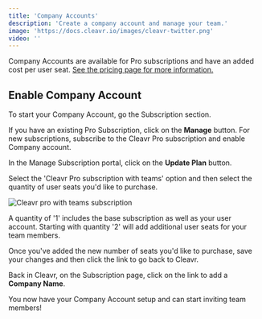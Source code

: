 ```yaml
---
title: 'Company Accounts'
description: 'Create a company account and manage your team.'
image: 'https://docs.cleavr.io/images/cleavr-twitter.png'
video: ''
---
```


Company Accounts are available for Pro subscriptions and have an added cost per user seat. [See the pricing page for more information.](https://cleavr.io/pricing)

## Enable Company Account 

To start your Company Account, go the Subscription section. 

If you have an existing Pro Subscription, click on the **Manage** button. For new subscriptions, subscribe to the Cleavr Pro subscription and enable Company account. 

In the Manage Subscription portal, click on the **Update Plan** button. 

Select the 'Cleavr Pro subscription with teams' option and then select the quantity of user seats you'd like to purchase. 

![Cleavr pro with teams subscription](/images/teams/manage-subscription.png)

<base-point>
A quantity of '1' includes the base subscription as well as your user account. Starting with quantity '2' will add additional user seats for your team members. 
</base-point>

Once you've added the new number of seats you'd like to purchase, save your changes and then click the link to go back to Cleavr. 

Back in Cleavr, on the Subscription page, click on the link to add a **Company Name**. 

You now have your Company Account setup and can start inviting team members!